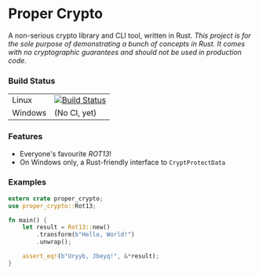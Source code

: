 Proper Crypto
===
A non-serious crypto library and CLI tool, written in Rust. *This project is for the sole purpose of demonstrating a bunch of concepts in Rust. It comes with no cryptographic guarantees and should not be used in production code*.

### Build Status
| | |
|:---------|:------|
| Linux    |[![Build Status](https://travis-ci.org/gmbeard/proper-crypto.svg?branch=master)](https://travis-ci.org/gmbeard/proper-crypto)|
| Windows  | (No CI, yet)|

### Features
- Everyone's favourite *ROT13*!
- On Windows only, a Rust-friendly interface to `CryptProtectData`

### Examples

```rust
extern crate proper_crypto;
use proper_crypto::Rot13;

fn main() {
    let result = Rot13::new()
        .transform(b"Hello, World!")
        .unwrap();

    assert_eq!(b"Uryyb, Jbeyq!", &*result);
}
```
